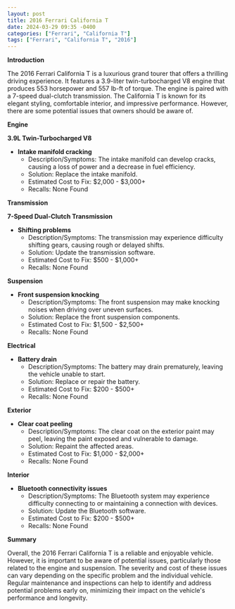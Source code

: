 ```yaml
---
layout: post
title: 2016 Ferrari California T
date: 2024-03-29 09:35 -0400
categories: ["Ferrari", "California T"]
tags: ["Ferrari", "California T", "2016"]
---
```

**Introduction**

The 2016 Ferrari California T is a luxurious grand tourer that offers a thrilling driving experience. It features a 3.9-liter twin-turbocharged V8 engine that produces 553 horsepower and 557 lb-ft of torque. The engine is paired with a 7-speed dual-clutch transmission. The California T is known for its elegant styling, comfortable interior, and impressive performance. However, there are some potential issues that owners should be aware of.

**Engine**

**3.9L Twin-Turbocharged V8**

* **Intake manifold cracking**
    * Description/Symptoms: The intake manifold can develop cracks, causing a loss of power and a decrease in fuel efficiency.
    * Solution: Replace the intake manifold.
    * Estimated Cost to Fix: $2,000 - $3,000+
    * Recalls: None Found

**Transmission**

**7-Speed Dual-Clutch Transmission**

* **Shifting problems**
    * Description/Symptoms: The transmission may experience difficulty shifting gears, causing rough or delayed shifts.
    * Solution: Update the transmission software.
    * Estimated Cost to Fix: $500 - $1,000+
    * Recalls: None Found

**Suspension**

* **Front suspension knocking**
    * Description/Symptoms: The front suspension may make knocking noises when driving over uneven surfaces.
    * Solution: Replace the front suspension components.
    * Estimated Cost to Fix: $1,500 - $2,500+
    * Recalls: None Found

**Electrical**

* **Battery drain**
    * Description/Symptoms: The battery may drain prematurely, leaving the vehicle unable to start.
    * Solution: Replace or repair the battery.
    * Estimated Cost to Fix: $200 - $500+
    * Recalls: None Found

**Exterior**

* **Clear coat peeling**
    * Description/Symptoms: The clear coat on the exterior paint may peel, leaving the paint exposed and vulnerable to damage.
    * Solution: Repaint the affected areas.
    * Estimated Cost to Fix: $1,000 - $2,000+
    * Recalls: None Found

**Interior**

* **Bluetooth connectivity issues**
    * Description/Symptoms: The Bluetooth system may experience difficulty connecting to or maintaining a connection with devices.
    * Solution: Update the Bluetooth software.
    * Estimated Cost to Fix: $200 - $500+
    * Recalls: None Found

**Summary**

Overall, the 2016 Ferrari California T is a reliable and enjoyable vehicle. However, it is important to be aware of potential issues, particularly those related to the engine and suspension. The severity and cost of these issues can vary depending on the specific problem and the individual vehicle. Regular maintenance and inspections can help to identify and address potential problems early on, minimizing their impact on the vehicle's performance and longevity.
